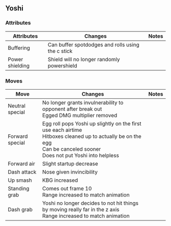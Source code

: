 ## Yoshi
### Attributes
| Attributes | Changes | Notes |
| --- | --- | --- |
| Buffering | Can buffer spotdodges and rolls using the c stick | |
| Power shielding | Shield will no longer randomly powershield | |

### Moves
| Move | Changes | Notes |
| --- | --- | --- |
| Neutral special | No longer grants invulnerability to opponent after break out <br>Egged DMG multiplier removed | |
| Forward special | Egg roll pops Yoshi up slightly on the first use each airtime <br>Hitboxes cleaned up to actually be on the egg <br>Can be canceled sooner <br>Does not put Yoshi into helpless | |
| Forward air | Slight startup decrease | |
| Dash attack | Nose given invincibility | |
| Up smash | KBG increased | |
| Standing grab | Comes out frame 10 <br>Range increased to match animation | |
| Dash grab | Yoshi no longer decides to not hit things by moving really far in the z axis<br> Range increased to match animation | |
